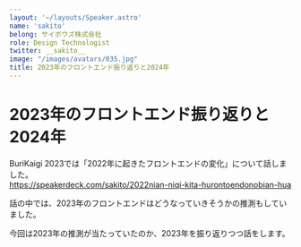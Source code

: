 ```yaml
---
layout: '~/layouts/Speaker.astro'
name: 'sakito'
belong: サイボウズ株式会社
role: Design Technologist
twitter: __sakito__
image: "/images/avatars/035.jpg"
title: 2023年のフロントエンド振り返りと2024年
---
```


# 2023年のフロントエンド振り返りと2024年

BuriKaigi 2023では「2022年に起きたフロントエンドの変化」について話しました。  
https://speakerdeck.com/sakito/2022nian-niqi-kita-hurontoendonobian-hua

話の中では、2023年のフロントエンドはどうなっていきそうかの推測もしていました。

今回は2023年の推測が当たっていたのか、2023年を振り返りつつ話をします。